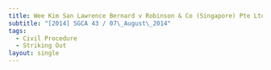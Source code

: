 ```yaml
---
title: Wee Kim San Lawrence Bernard v Robinson & Co (Singapore) Pte Ltd
subtitle: "[2014] SGCA 43 / 07\_August\_2014"
tags:
  - Civil Procedure
  - Striking Out
layout: single
---
```


